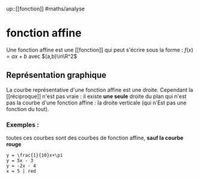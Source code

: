 up::[[fonction]]
#maths/analyse 
# fonction affine

Une fonction affine est une [[fonction]] qui peut s'écrire sous la forme :
$f(x) = ax + b$ avec $(a,b)\in\R^2$

## Représentation graphique
La courbe représentative d'une fonction affine est une droite.
Cependant la [[réciproque]] n'est pas vraie : il existe **une seule** droite du plan qui n'est pas la courbe d'une fonction affine : la droite verticale (qui n'Est pas une fonction du tout).

### Exemples :
toutes ces courbes sont des courbes de fonction affine, **sauf la courbe rouge**


```desmos-graph
y = \frac{1}{10}x+\pi
y = 5x - 3
y = -2x - 4 
x = 5 | red
```
